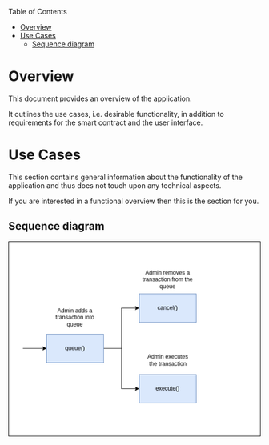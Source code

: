 Table of Contents
- [Overview](#overview)
- [Use Cases](#use-cases)
  - [Sequence diagram](#sequence-diagram)


# Overview

This document provides an overview of the application.

It outlines the use cases, i.e. desirable functionality, in addition to requirements for the smart contract and the user interface.

# Use Cases

This section contains general information about the functionality of the application and thus does not touch upon any technical aspects.

If you are interested in a functional overview then this is the section for you.


## Sequence diagram

![Timelock Sequence Diagram](.docs/timelock-sequence-diagram.png)
